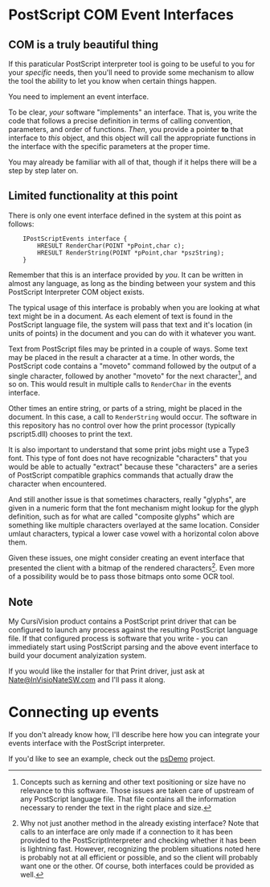 # PostScript COM Event Interfaces

## COM is a truly beautiful thing

If this paraticular PostScript interpreter tool is going to be useful to you for your *specific* needs, then you'll need to provide some
mechanism to allow the tool the ability to let you know when certain things happen.

You need to implement an event interface.

To be clear, *your* software "implements" an interface. That is, you write the code that follows a precise definition in terms of calling convention, parameters, and order of functions.
*Then*, you provide a pointer **to** that interface to *this* object, and this object will call the appropriate functions in the interface with the specific parameters at the proper time.

You may already be familiar with all of that, though if it helps there will be a step by step later on.

## Limited functionality at this point

There is only one event interface defined in the system at this point as follows:

```
    IPostScriptEvents interface {
        HRESULT RenderChar(POINT *pPoint,char c);
        HRESULT RenderString(POINT *pPoint,char *pszString);
    }
```

Remember that this is an interface provided by *you*. It can be written in almost any language, as long as the binding
between your system and this PostScript Interpreter COM object exists.

The typical usage of this interface is probably when you are looking at what text might be in a document. 
As each element of text is found in the PostScript language file, the system will pass that text and it's location 
(in units of points) in the document and you can do with it whatever you want.

Text from PostScript files may be printed in a couple of ways. Some text may be placed in the result a character at a time. 
In other words, the PostScript code contains a "moveto" command followed by the output of a single character, followed
by another "moveto" for the next character[^1], and so on. This would result in multiple calls to `RenderChar` in the events interface.

Other times an entire string, or parts of a string, might be placed in the document. In this case, a call to `RenderString` would occur.
The software in this repository has no control over how the print processor (typically pscript5.dll) chooses to print the text.

It is also important to understand that some print jobs might use a Type3 font. This type of font does not have recognizable
"characters" that you would be able to actually "extract" because these "characters" are a series of PostScript compatible
graphics commands that actually draw the character when encountered.

And still another issue is that sometimes characters, really "glyphs", are given in a numeric form that the font mechanism might
lookup for the glyph definition, such as for what are called "composite glyphs" which are something like multiple characters 
overlayed at the same location. Consider umlaut characters, typical a lower case vowel with a horizontal colon above them.

Given these issues, one might consider creating an event interface that presented the client with a bitmap of the rendered
characters[^2]. Even more of a possibility would be to pass those bitmaps onto some OCR tool.

## Note

My CursiVision product contains a PostScript print driver that can be configured to launch any process against the resulting PostScript language file. If that configured process is software that
you write - you can immediately start using PostScript parsing and the above event interface to build your document analyization system.

If you would like the installer for that Print driver, just ask at Nate@InVisioNateSW.com and I'll pass it along.

# Connecting up events

If you don't already know how, I'll describe here how you can integrate your events interface with the PostScript interpreter.

If you'd like to see an example, check out the [psDemo](../../../psDemo) project.












[^1]: Concepts such as kerning and other text positioning or size have no relevance to this software. Those issues are taken care 
of upstream of any PostScript language file. That file contains all the information necessary to render the text in the
right place and size.

[^2]: Why not just another method in the already existing interface? Note that calls to an interface are only made if 
a connection to it has been provided to the PostScriptInterpreter and checking whether it has been is lightning fast.
However, recognizing the problem situations noted here is probably not at all efficient or possible, and so the client
will probably want one or the other. Of course, both interfaces could be provided as well.
